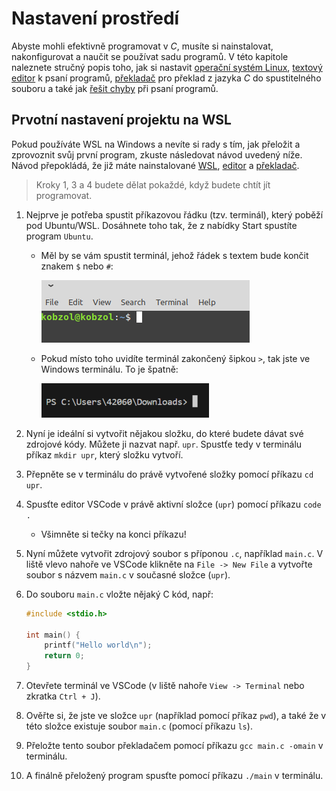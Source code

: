 # Nastavení prostředí
Abyste mohli efektivně programovat v *C*, musíte si nainstalovat, nakonfigurovat a naučit se používat
sadu programů. V této kapitole naleznete stručný popis toho, jak si nastavit
[operační systém Linux](linux/linux.md), [textový editor](editor.md)
k psaní programů, [překladač](preklad_programu.md) pro překlad z jazyka *C* do spustitelného souboru
a také jak [řešit chyby](ladeni.md) při psaní programů.

## Prvotní nastavení projektu na WSL
Pokud používáte WSL na Windows a nevíte si rady s tím,
jak přeložit a zprovoznit svůj první program, zkuste následovat návod uvedený níže. Návod přepokládá, že již máte
nainstalované [WSL](./linux/instalace.md#windows-subsystem-for-linux-doporučeno), [editor](./editor.md) a [překladač](./preklad_programu.md).

> Kroky 1, 3 a 4 budete dělat pokaždé, když budete chtít jít programovat.

1) Nejprve je potřeba spustit příkazovou řádku (tzv. terminál), který poběží pod Ubuntu/WSL. Dosáhnete toho tak, že z
   nabídky Start spustíte program `Ubuntu`.
    - Měl by se vám spustit terminál, jehož řádek s textem bude končit znakem `$` nebo `#`:

        ![](../static/img/terminal1.png)
    - Pokud místo toho uvidíte terminál zakončený šipkou `>`, tak jste ve Windows terminálu. To je špatně:

        ![](../static/img/terminal-windows.png)

2) Nyní je ideální si vytvořit nějakou složku, do které budete dávat své zdrojové kódy. Můžete ji nazvat např. `upr`.
   Spustťe tedy v terminálu příkaz `mkdir upr`, který složku vytvoří.
3) Přepněte se v terminálu do právě vytvořené složky pomocí příkazu `cd upr`.
4) Spusťte editor VSCode v právě aktivní složce (`upr`) pomocí příkazu `code .`
   - Všimněte si tečky na konci příkazu!
5) Nyní můžete vytvořit zdrojový soubor s příponou `.c`, například `main.c`. V liště vlevo nahoře ve VSCode klikněte na
`File -> New File` a vytvořte soubor s názvem `main.c` v současné složce (`upr`).
6) Do souboru `main.c` vložte nějaký C kód, např:
    ```c
    #include <stdio.h>

    int main() {
        printf("Hello world\n");
        return 0;
    }
    ```
7) Otevřete terminál ve VSCode (v liště nahoře `View -> Terminal` nebo zkratka `Ctrl + J`).
8) Ověřte si, že jste ve složce `upr` (například pomocí příkaz `pwd`), a také že v této složce existuje soubor `main.c` (pomocí příkazu `ls`).
9) Přeložte tento soubor překladačem pomocí příkazu `gcc main.c -omain` v terminálu.
10) A finálně přeložený program spusťte pomocí příkazu `./main` v terminálu.
